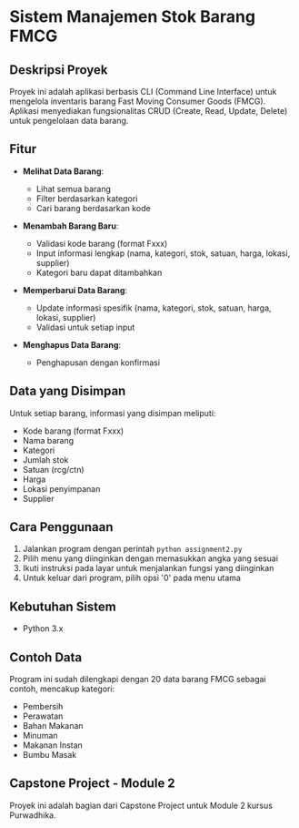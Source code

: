 # Sistem Manajemen Stok Barang FMCG

## Deskripsi Proyek
Proyek ini adalah aplikasi berbasis CLI (Command Line Interface) untuk mengelola inventaris barang Fast Moving Consumer Goods (FMCG). Aplikasi menyediakan fungsionalitas CRUD (Create, Read, Update, Delete) untuk pengelolaan data barang.

## Fitur
- **Melihat Data Barang**:
  - Lihat semua barang
  - Filter berdasarkan kategori
  - Cari barang berdasarkan kode

- **Menambah Barang Baru**:
  - Validasi kode barang (format Fxxx)
  - Input informasi lengkap (nama, kategori, stok, satuan, harga, lokasi, supplier)
  - Kategori baru dapat ditambahkan

- **Memperbarui Data Barang**:
  - Update informasi spesifik (nama, kategori, stok, satuan, harga, lokasi, supplier)
  - Validasi untuk setiap input

- **Menghapus Data Barang**:
  - Penghapusan dengan konfirmasi

## Data yang Disimpan
Untuk setiap barang, informasi yang disimpan meliputi:
- Kode barang (format Fxxx)
- Nama barang
- Kategori
- Jumlah stok
- Satuan (rcg/ctn)
- Harga
- Lokasi penyimpanan
- Supplier

## Cara Penggunaan
1. Jalankan program dengan perintah `python assignment2.py`
2. Pilih menu yang diinginkan dengan memasukkan angka yang sesuai
3. Ikuti instruksi pada layar untuk menjalankan fungsi yang diinginkan
4. Untuk keluar dari program, pilih opsi '0' pada menu utama

## Kebutuhan Sistem
- Python 3.x

## Contoh Data
Program ini sudah dilengkapi dengan 20 data barang FMCG sebagai contoh, mencakup kategori:
- Pembersih
- Perawatan
- Bahan Makanan
- Minuman
- Makanan Instan
- Bumbu Masak

## Capstone Project - Module 2
Proyek ini adalah bagian dari Capstone Project untuk Module 2 kursus Purwadhika.